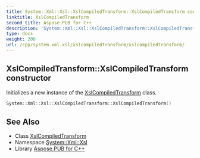 ```yaml
---
title: System::Xml::Xsl::XslCompiledTransform::XslCompiledTransform constructor
linktitle: XslCompiledTransform
second_title: Aspose.PUB for C++
description: 'System::Xml::Xsl::XslCompiledTransform::XslCompiledTransform constructor. Initializes a new instance of the XslCompiledTransform class in C++.'
type: docs
weight: 200
url: /cpp/system.xml.xsl/xslcompiledtransform/xslcompiledtransform/
---
```

## XslCompiledTransform::XslCompiledTransform constructor


Initializes a new instance of the [XslCompiledTransform](../) class.

```cpp
System::Xml::Xsl::XslCompiledTransform::XslCompiledTransform()
```

## See Also

* Class [XslCompiledTransform](../)
* Namespace [System::Xml::Xsl](../../)
* Library [Aspose.PUB for C++](../../../)
